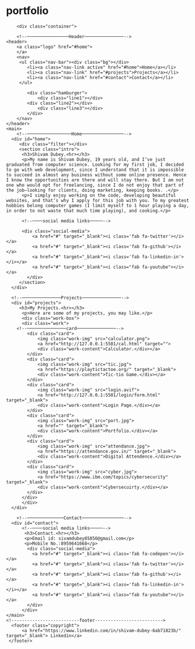 # portfolio
<!DOCTYPE html>
<html>
  <head>
      <meta charset="utf-8">
      <meta name="viewport" content="width=device-width">
      <title>Portfolio site template</title>
      <link href="style.css" rel="stylesheet" type="text/css" />
      </head>
    <body>
	  
        <div class="container">
	  
		<!--────────────────Header───────────────-->
	<header>
		<a class="logo" href="#home">
		</a>
		<nav>	
		 <ul class="nav-bar"><div class="bg"></div>
			<li><a class="nav-link active" href="#home">Home</a></li>
			<li><a class="nav-link" href="#projects">Projects</a></li>
			<li><a class="nav-link" href="#contact">Contact</a></li>
		 </ul>
			
			<div class="hamburger">
				<div class="line1"></div>
            <div class="line2"></div>
				<div class="line3"></div>
			</div>
		</nav>
	</header>
	<main>
		<!--─────────────────Home────────────────-->
	  <div id="home">
		 <div class="filter"></div>
		 <section class="intro">
		  <h3>Shivam Dubey.<hr></h3>
		  <p>My name is Shivam Dubey, 19 years old, and I’ve just graduated from computer science. Looking for my first job, I decided to go with web development, since I understand that it is impossible to succeed in almost any business without some online presence. Hence I know the opportunities are there and will stay there. But I am not one who would opt for freelancing, since I do not enjoy that part of the job–looking for clients, doing marketing, keeping books. .</p>
		  <p>I simply enjoy working on the code, developing beautiful websites, and that’s why I apply for this job with you. To my greatest hobbies belong computer games (I limit myself to 1 hour playing a day, in order to not waste that much time playing), and cooking.</p>
			  
		  <!--────social media links─────-->
			 
		  <div class="social-media">
			  <a href="#" target="_blank"><i class='fab fa-twitter'></i></a>
			  <a href="#" target="_blank"><i class='fab fa-github'></i></a>
			  <a href="#" target="_blank"><i class='fab fa-linkedin-in'></i></a>
			  <a href="#" target="_blank"><i class="fab fa-youtube"></i></a>
		    </div>
		 </section> 
	  </div>  
		
	  <!--───────────────Projects───────────────-->
	  <div id="projects"> 
		 <h3>My Projects.<hr></h3>
		  <p>Here are some of my projects, you may like.</p>
		  <div class="work-box">
		  <div class="work">
		<!--───────────────card───────────────-->
			<div class="card">
			    <img class="work-img" src="calculator.png">
			    <a href="http://127.0.0.1:5501/cal.html" target="">
				<div class="work-content">Calculator.</div></a>
            </div>
			<div class="card">
			    <img class="work-img" src="tic.jpg">
				<a href="https://playtictactoe.org/" target="_blank">
				<div class="work-content">Tic-tio Game.</div></a>
            </div>
            <div class="card">
			    <img class="work-img" src="login.avif">
				<a href="http://127.0.0.1:5501/login/form.html" target="_blank"> 
				<div class="work-content">Login Page.</div></a>
            </div>
            <div class="card">
			    <img class="work-img" src="port.jpg">
				<a href="" target="_blank"> 
				<div class="work-content">Portfolio.</div></a>
            </div> 
			<div class="card">
			    <img class="work-img" src="attendance.jpg">
				<a href="https://attendance.gov.in/" target="_blank"> 
				<div class="work-content">Digital Attendence.</div></a>
            </div>
			<div class="card">
			    <img class="work-img" src="cyber.jpg">
				<a href="https://www.ibm.com/topics/cybersecurity" target="_blank"> 
				<div class="work-content">Cybersecuirty.</div></a>
            </div> 	  
		  </div>
		  </div>
	  </div>
		 
		<!--──────────────Contact────────────────-->
	  <div id="contact">
		  <!--────social media links─────-->
		   <h3>Contact.<hr></h3>
		   <p>Email id: sivamdubey85856@gmail.com</p> 
		   <p>Mobile No.:8959641668</p>
		    <div class="social-media">
			  <a href="#" target="_blank"><i class='fab fa-codepen'></i></a>
			  <a href="#" target="_blank"><i class='fab fa-twitter'></i></a>
			  <a href="#" target="_blank"><i class='fab fa-github'></i></a>
			  <a href="#" target="_blank"><i class='fab fa-linkedin-in'></i></a>
			  <a href="#" target="_blank"><i class="fab fa-youtube"></i></a>
		    </div>
		  </div>
	</main>
	<!--------------------------footer-------------------------->
	  <footer class="copyright"> 
		  <a href="https://www.linkedin.com/in/shivam-dubey-6ab71823b/" target="_blank"> Linkedin</a>
     </footer>
  </div> 
  </body>
</html>

